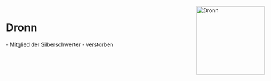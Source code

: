 # Dronn
<img src="https://s3.amazonaws.com/files.d20.io/images/267076824/F5yztJqa3cei754pp9QdOQ/max.png?1643119978" alt="Dronn" style="position:absolute;right:50px;top:50px" width="180">
- Mitglied der Silberschwerter
- verstorben
